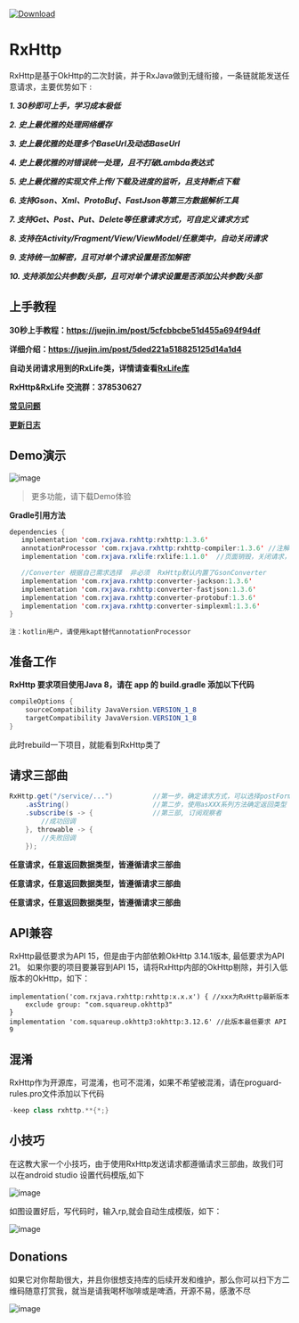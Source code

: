 [ ![Download](https://api.bintray.com/packages/32774707/maven/rxhttp/images/download.svg) ](https://bintray.com/32774707/maven/rxhttp/_latestVersion)

# RxHttp
RxHttp是基于OkHttp的二次封装，并于RxJava做到无缝衔接，一条链就能发送任意请求，主要优势如下 :

  ***1. 30秒即可上手，学习成本极低***
  
  ***2. 史上最优雅的处理网络缓存***
  
  ***3. 史上最优雅的处理多个BaseUrl及动态BaseUrl***
  
  ***4. 史上最优雅的对错误统一处理，且不打破Lambda表达式***
  
  ***5. 史上最优雅的实现文件上传/下载及进度的监听，且支持断点下载***
  
  ***6. 支持Gson、Xml、ProtoBuf、FastJson等第三方数据解析工具***
  
  ***7. 支持Get、Post、Put、Delete等任意请求方式，可自定义请求方式***
  
  ***8. 支持在Activity/Fragment/View/ViewModel/任意类中，自动关闭请求***
  
  ***9. 支持统一加解密，且可对单个请求设置是否加解密***
  
  ***10. 支持添加公共参数/头部，且可对单个请求设置是否添加公共参数/头部***



## 上手教程

**30秒上手教程：https://juejin.im/post/5cfcbbcbe51d455a694f94df**

**详细介绍：https://juejin.im/post/5ded221a518825125d14a1d4**

**自动关闭请求用到的RxLife类，详情请查看[RxLife库](https://github.com/liujingxing/RxLife)**

**RxHttp&RxLife 交流群：378530627**

**[常见问题](https://github.com/liujingxing/RxHttp/wiki/%E5%B8%B8%E8%A7%81%E9%97%AE%E9%A2%98)**

**[更新日志](https://github.com/liujingxing/RxHttp/wiki/%E6%9B%B4%E6%96%B0%E6%97%A5%E5%BF%97)**


## Demo演示

![image](https://github.com/liujingxing/RxHttp/blob/master/screen/screenrecorder-2019-11-27_22_56_26.gif)

> 更多功能，请下载Demo体验

**Gradle引用方法**

```java
dependencies {
   implementation 'com.rxjava.rxhttp:rxhttp:1.3.6'
   annotationProcessor 'com.rxjava.rxhttp:rxhttp-compiler:1.3.6' //注解处理器，生成RxHttp类
   implementation 'com.rxjava.rxlife:rxlife:1.1.0'  //页面销毁，关闭请求，非必须

   //Converter 根据自己需求选择  非必须  RxHttp默认内置了GsonConverter
   implementation 'com.rxjava.rxhttp:converter-jackson:1.3.6'
   implementation 'com.rxjava.rxhttp:converter-fastjson:1.3.6'
   implementation 'com.rxjava.rxhttp:converter-protobuf:1.3.6'
   implementation 'com.rxjava.rxhttp:converter-simplexml:1.3.6'
}
```

`注：kotlin用户，请使用kapt替代annotationProcessor`



## 准备工作

**RxHttp 要求项目使用Java 8，请在 app 的 build.gradle 添加以下代码**

```java
compileOptions {
    sourceCompatibility JavaVersion.VERSION_1_8
    targetCompatibility JavaVersion.VERSION_1_8
}
```
此时rebuild一下项目，就能看到RxHttp类了


## 请求三部曲
```java
RxHttp.get("/service/...")          //第一步，确定请求方式，可以选择postForm、postJson等方法
    .asString()                     //第二步，使用asXXX系列方法确定返回类型
    .subscribe(s -> {               //第三部, 订阅观察者
        //成功回调
    }, throwable -> {
        //失败回调
    });
```
**任意请求，任意返回数据类型，皆遵循请求三部曲**

**任意请求，任意返回数据类型，皆遵循请求三部曲**

**任意请求，任意返回数据类型，皆遵循请求三部曲**

## API兼容

RxHttp最低要求为API 15，但是由于内部依赖OkHttp 3.14.1版本, 最低要求为API 21。
如果你要的项目要兼容到API 15，请将RxHttp内部的OkHttp剔除，并引入低版本的OkHttp，如下：

```
implementation('com.rxjava.rxhttp:rxhttp:x.x.x') { //xxx为RxHttp最新版本
    exclude group: "com.squareup.okhttp3"
}
implementation 'com.squareup.okhttp3:okhttp:3.12.6' //此版本最低要求 API 9
```

## 混淆

RxHttp作为开源库，可混淆，也可不混淆，如果不希望被混淆，请在proguard-rules.pro文件添加以下代码

```java
-keep class rxhttp.**{*;}
```

## 小技巧

在这教大家一个小技巧，由于使用RxHttp发送请求都遵循请求三部曲，故我们可以在android studio 设置代码模版,如下

![image](https://github.com/liujingxing/RxHttp/blob/master/screen/templates.png)

如图设置好后，写代码时，输入rp,就会自动生成模版，如下：

![image](https://github.com/liujingxing/RxHttp/blob/master/screen/templates_demo.gif)


## Donations
如果它对你帮助很大，并且你很想支持库的后续开发和维护，那么你可以扫下方二维码随意打赏我，就当是请我喝杯咖啡或是啤酒，开源不易，感激不尽

![image](https://github.com/liujingxing/RxHttp/blob/master/screen/donations.jpeg)





